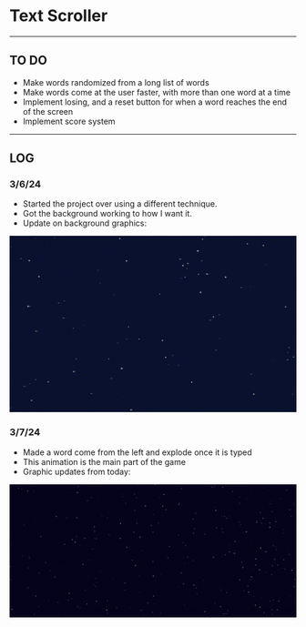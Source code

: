 # Text Scroller

--------------------

## TO DO

- Make words randomized from a long list of words
- Make words come at the user faster, with more than one word at a time
- Implement losing, and a reset button for when a word reaches the end of the screen
- Implement score system

--------------------

## LOG

### 3/6/24

- Started the project over using a different technique.
- Got the background working to how I want it.
- Update on background graphics:

<img src="https://github.com/EthanGilles/Text-Scroller/blob/2df19b8b669c08ac50a000e1f1f79ce17c07164f/screenshots/Background.gif">

### 3/7/24

- Made a word come from the left and explode once it is typed
- This animation is the main part of the game
- Graphic updates from today:

<img src="https://github.com/EthanGilles/Text-Scroller/blob/e61e367061fc7b6d485900b0fbf17e4b4bb72cfd/screenshots/Explosion.gif">